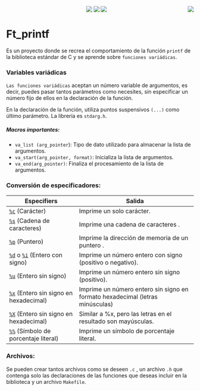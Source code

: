 <div align="center">
	<img src="https://img.shields.io/badge/norminette-passing-success"/>
	<img src="https://img.shields.io/badge/leaks-none-success" />
  	<img src="https://img.shields.io/badge/-100%2F100-success?logo=42&logoColor=fff" />
	<a href="https://github.com/lvezdi/Printf/blob/main/README.md" >
   	<img src="https://img.shields.io/badge/Change_Language-English-blue" align="right"></a>
</div>

# Ft_printf
Es un proyecto donde se recrea el comportamiento de la función `printf` de la biblioteca estándar de C y se aprende sobre `funciones variádicas`.

### Variables variádicas
`Las funciones variádicas` aceptan un número variable de argumentos, es decir, puedes pasar tantos parámetros como necesites, sin especificar un número fijo de ellos en la declaración de la función.

En la declaración de la función, utiliza puntos suspensivos `(...)` como último parámetro.
La librería es `stdarg.h`.

##### Macros importantes:
- `va_list (arg_pointer`): Tipo de dato utilizado para almacenar la lista de argumentos.
- `va_start(arg_pointer, format)`: Inicializa la lista de argumentos.
- `va_end(arg_pointer)`: Finaliza el procesamiento de la lista de argumentos.

### Conversión de especificadores:
| Especifiers  | Salida  |
| ------------ | ------------ |
| [`%c`](https://github.com/lvezdi/Printf/blob/main/print_char.c) (Carácter) | Imprime un solo carácter.  |
| [`%s`](https://github.com/lvezdi/Printf/blob/main/print_str.c) (Cadena de caracteres)  |  Imprime una cadena de caracteres . |
| [`%p`](https://github.com/lvezdi/Printf/blob/main/print_hexadecimal.c) (Puntero)  | Imprime la dirección de memoria de un puntero .  |
| [`%d`](https://github.com/lvezdi/Printf/blob/main/print_int.c) o [`%i`](https://github.com/lvezdi/Printf/blob/main/print_int.c) (Entero con signo)  | Imprime un número entero con signo (positivo o negativo).  |
| [`%u`](https://github.com/lvezdi/Printf/blob/main/print_int.c) (Entero sin signo)  | Imprime un número entero sin signo (positivo).  |
| [`%x`](https://github.com/lvezdi/Printf/blob/main/print_hexadecimal.c) (Entero sin signo en hexadecimal)  |  Imprime un número entero sin signo en formato hexadecimal (letras minúsculas) |
| [`%X`](https://github.com/lvezdi/Printf/blob/main/print_hexadecimal.c)  (Entero sin signo en hexadecimal) |  Similar a %x, pero las letras en el resultado son mayúsculas. |
| [`%%`](https://github.com/lvezdi/Printf/blob/main/print_int.c) (Símbolo de porcentaje literal)  | Imprime un símbolo de porcentaje literal.  |

### Archivos:
Se pueden crear tantos archivos como se deseen `.c` , un archivo `.h` que contenga solo las declaraciones de las funciones que deseas incluir en la biblioteca y un archivo `Makefile`.
